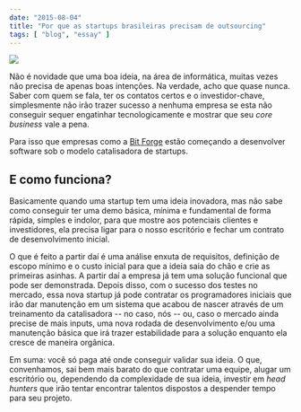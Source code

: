```yaml
---
date: "2015-08-04"
title: "Por que as startups brasileiras precisam de outsourcing"
tags: [ "blog", "essay" ]
---
```

![](/images/sG2RKEH.jpg)

Não é novidade que uma boa ideia, na área de informática, muitas vezes não precisa de apenas boas intenções. Na verdade, acho que quase nunca. Saber com quem se fala, ter os contatos certos e o investidor-chave, simplesmente não irão trazer sucesso a nenhuma empresa se esta não conseguir sequer engatinhar tecnologicamente e mostrar que seu _core business_ vale a pena.

Para isso que empresas como a [Bit Forge](http://bitforge.com.br) estão começando a desenvolver software sob o modelo catalisadora de startups.

## E como funciona?

Basicamente quando uma startup tem uma ideia inovadora, mas não sabe como conseguir ter uma demo básica, mínima e fundamental de forma rápida, simples e indolor, para que mostre aos potenciais clientes e investidores, ela precisa ligar para o nosso escritório e fechar um contrato de desenvolvimento inicial.

O que é feito a partir daí é uma análise enxuta de requisitos, definição de escopo mínimo e o custo inicial para que a ideia saia do chão e crie as primeiras asinhas. A partir daí a empresa já tem uma solução funcional que pode ser demonstrada. Depois disso, com o sucesso dos testes no mercado, essa nova startup já pode contratar os programadores iniciais que irão dar manutenção em um sistema que acabou de nascer através de um treinamento da catalisadora -- no caso, nós -- ou, caso o mercado ainda precise de mais inputs, uma nova rodada de desenvolvimento e/ou uma manutenção básica que irá trazer estabilidade para a solução enquanto ela cresce de maneira orgânica.

Em suma: você só paga até onde conseguir validar sua ideia. O que, convenhamos, sai bem mais barato do que contratar uma equipe, alugar um escritório ou, dependendo da complexidade de sua ideia, investir em _head hunters_ que irão tentar encontrar talentos dispostos a despender tempo para seu projeto.
